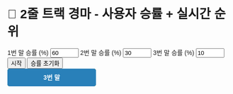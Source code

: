 <!DOCTYPE html>
<html lang="ko">
<head>
  <meta charset="UTF-8">
  <title>2줄 트랙 + 사용자 승률 + 중간 순위</title>
  <style>
    body { font-family: sans-serif; padding: 20px; }

    .track {
      position: relative;
      width: 2000px;
      height: 260px;
      border: 3px solid #000;
      margin-bottom: 20px;
      background-color: #f0f0f0;
    }

    .horse {
      position: absolute;
      width: 200px;
      height: 40px;
      color: #fff;
      font-weight: bold;
      text-align: center;
      line-height: 40px;
      border-radius: 5px;
    }

    #horse1 { background-color: #e74c3c; }
    #horse2 { background-color: #27ae60; }
    #horse3 { background-color: #2980b9; }

    input[type="number"] { width: 60px; }
  </style>
</head>
<body>

  <h1>🏇 2줄 트랙 경마 - 사용자 승률 + 실시간 순위</h1>

  <div>
    <label>1번 말 승률 (%) <input id="rate1" type="number" value="60" min="0" max="100"></label>
    <label>2번 말 승률 (%) <input id="rate2" type="number" value="30" min="0" max="100"></label>
    <label>3번 말 승률 (%) <input id="rate3" type="number" value="10" min="0" max="100"></label>
    <button onclick="startRace()">시작</button>
    <button onclick="resetStats()">승률 초기화</button>
  </div>

  <div class="track" id="track">
    <div class="horse" id="horse1">1번 말</div>
    <div class="horse" id="horse2">2번 말</div>
    <div class="horse" id="horse3">3번 말</div>
  </div>

  <div id="ranking"></div>
  <div id="result"></div>
  <div id="stats"></div>

  <script>
    const horses = [
      { id: 'horse1', name: '1번 말', pos: 0, trackStep: 0, wins: 0, speed: 0 },
      { id: 'horse2', name: '2번 말', pos: 0, trackStep: 0, wins: 0, speed: 0 },
      { id: 'horse3', name: '3번 말', pos: 0, trackStep: 0, wins: 0, speed: 0 }
    ];

    const horseWidth = 200;
    const trackWidth = 2000;
    const fullDistance = 4000;
    const lineTop = [30, 150];
    let raceInterval = null;
    let animationId = null;
    let lastFrame = null;
    let running = false;

    function getRates() {
      const r1 = parseInt(document.getElementById('rate1').value) || 0;
      const r2 = parseInt(document.getElementById('rate2').value) || 0;
      const r3 = parseInt(document.getElementById('rate3').value) || 0;
      const total = r1 + r2 + r3 || 1;
      return [r1 / total, r2 / total, r3 / total];
    }

    function updateSpeeds() {
      const winRates = getRates();
      horses.forEach((horse, i) => {
        const rate = winRates[i];
        if (rate >= 0.6) {
          horse.speed = Math.floor(Math.random() * 301) + 700;
        } else if (rate >= 0.3) {
          horse.speed = Math.floor(Math.random() * 501) + 400;
        } else {
          if (Math.random() < rate + 0.05) {
            horse.speed = Math.floor(Math.random() * 201) + 1000;
          } else {
            horse.speed = Math.floor(Math.random() * 51) + 30;
          }
        }
      });
    }

    function updateRanking() {
      const sorted = [...horses].sort((a, b) =>
        (b.trackStep * trackWidth + b.pos) - (a.trackStep * trackWidth + a.pos)
      );
      const html = sorted.map((h, i) => `<li>${i + 1}위: ${h.name}</li>`).join('');
      document.getElementById('ranking').innerHTML = `<h3>🏁 현재 순위</h3><ul>${html}</ul>`;
    }

    function moveHorses(timestamp) {
      if (!lastFrame) lastFrame = timestamp;
      const delta = (timestamp - lastFrame) / 1000;
      lastFrame = timestamp;

      horses.forEach(horse => {
        horse.pos += horse.speed * delta;
        if (horse.trackStep === 0 && horse.pos + horseWidth >= trackWidth) {
          horse.trackStep = 1;
          horse.pos = 0;
        }
        const left = horse.pos;
        const top = lineTop[horse.trackStep];
        const elem = document.getElementById(horse.id);
        elem.style.left = left + 'px';
        elem.style.top = top + 'px';
      });

      updateRanking();
      checkWinner();

      if (running) {
        animationId = requestAnimationFrame(moveHorses);
      }
    }

    function checkWinner() {
      for (let horse of horses) {
        const total = horse.trackStep * trackWidth + horse.pos + horseWidth;
        if (total >= fullDistance) {
          running = false;
          cancelAnimationFrame(animationId);
          clearInterval(raceInterval);
          horse.wins++;
          saveStats();
          showResult(horse.name);
          return;
        }
      }
    }

    function showResult(winnerName) {
      document.getElementById('result').innerHTML = `<h2>🎉 우승: ${winnerName}</h2>`;
      updateStatsUI();
    }

    function resetRace() {
      horses.forEach(horse => {
        horse.pos = 0;
        horse.trackStep = 0;
        horse.speed = 0;
        const elem = document.getElementById(horse.id);
        elem.style.left = '0px';
        elem.style.top = lineTop[0] + 'px';
      });
      document.getElementById('result').innerHTML = '';
      document.getElementById('ranking').innerHTML = '';
      lastFrame = null;
    }

    function startRace() {
      if (running) return;
      resetRace();
      loadStats();
      updateStatsUI();
      running = true;
      updateSpeeds();
      raceInterval = setInterval(updateSpeeds, 200);
      animationId = requestAnimationFrame(moveHorses);
    }

    function loadStats() {
      horses.forEach(horse => {
        const stored = localStorage.getItem(horse.id);
        if (stored) horse.wins = parseInt(stored);
      });
    }

    function saveStats() {
      horses.forEach(horse => {
        localStorage.setItem(horse.id, horse.wins);
      });
    }

    function resetStats() {
      horses.forEach(horse => {
        horse.wins = 0;
        localStorage.removeItem(horse.id);
      });
      updateStatsUI();
    }

    function updateStatsUI() {
      let total = horses.reduce((acc, h) => acc + h.wins, 0);
      let html = '<h3>📊 누적 승률</h3><ul>';
      horses.forEach(h => {
        const p = total ? ((h.wins / total) * 100).toFixed(1) : 0;
        html += `<li>${h.name}: ${h.wins}승 (${p}%)</li>`;
      });
      html += '</ul>';
      document.getElementById('stats').innerHTML = html;
    }
  </script>

</body>
</html>
